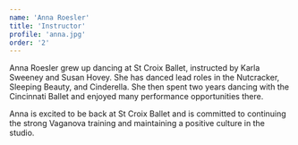 ```yaml
---
name: 'Anna Roesler'
title: 'Instructor'
profile: 'anna.jpg'
order: '2'
---
```


Anna Roesler grew up dancing at St Croix Ballet, instructed by Karla Sweeney and Susan Hovey. She has danced lead roles in the Nutcracker, Sleeping Beauty, and Cinderella. She then spent two years dancing with the Cincinnati Ballet and enjoyed many performance opportunities there.

Anna is excited to be back at St Croix Ballet and is committed to continuing the strong Vaganova training and maintaining a positive culture in the studio.

